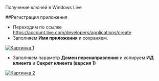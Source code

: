 Получение ключей в Windows Live

##Регистрация приложения

* Переходим по ссылке <https://account.live.com/developers/applications/create>
* Заполняем **Имя приложения** и сохраняем.

[![Картинка 1](http://st.bezumkin.ru/files/a/1/6/a16d0232acf777a27d101186625cdcacs.jpg)](http://st.bezumkin.ru/files/a/1/6/a16d0232acf777a27d101186625cdcac.png)

* Заполняем параметр **Домен перенаправления** и копируем **ИД клиента** и **Секрет клиента (версия 1)**

[![Картинка 2](http://st.bezumkin.ru/files/4/b/6/4b605004d5787de4c7119179c39a6b37s.jpg)](http://st.bezumkin.ru/files/4/b/6/4b605004d5787de4c7119179c39a6b37.png)
